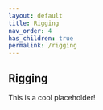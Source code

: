 ```yaml
---
layout: default
title: Rigging
nav_order: 4
has_children: true
permalink: /rigging
---
```


## Rigging

This is a cool placeholder!